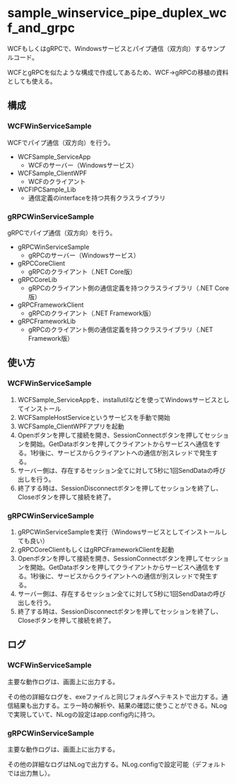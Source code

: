 # sample_winservice_pipe_duplex_wcf_and_grpc

WCFもしくはgRPCで、Windowsサービスとパイプ通信（双方向）するサンプルコード。

WCFとgRPCを似たような構成で作成してあるため、WCF->gRPCの移植の資料としても使える。

## 構成

### WCFWinServiceSample

WCFでパイプ通信（双方向）を行う。

 * WCFSample_ServiceApp
   * WCFのサーバー（Windowsサービス）
 * WCFSample_ClientWPF
   * WCFのクライアント
 * WCFIPCSample_Lib
   * 通信定義のinterfaceを持つ共有クラスライブラリ

### gRPCWinServiceSample

gRPCでパイプ通信（双方向）を行う。

 * gRPCWinServiceSample
    * gRPCのサーバー（Windowsサービス）
 * gRPCCoreClient
   * gRPCのクライアント（.NET Core版）
 * gRPCCoreLib
   * gRPCのクライアント側の通信定義を持つクラスライブラリ（.NET Core版）
 * gRPCFrameworkClient
   * gRPCのクライアント（.NET Framework版）
 * gRPCFrameworkLib
   * gRPCのクライアント側の通信定義を持つクラスライブラリ（.NET Framework版）


## 使い方

### WCFWinServiceSample

1. WCFSample_ServiceAppを、installutilなどを使ってWindowsサービスとしてインストール
1. WCFSampleHostServiceというサービスを手動で開始
1. WCFSample_ClientWPFアプリを起動
1. Openボタンを押して接続を開き、SessionConnectボタンを押してセッションを開始。GetDataボタンを押してクライアントからサービスへ通信をする。1秒後に、サービスからクライアントへの通信が別スレッドで発生する。
1. サーバー側は、存在するセッション全てに対して5秒に1回SendDataの呼び出しを行う。
1. 終了する時は、SessionDisconnectボタンを押してセッションを終了し、Closeボタンを押して接続を終了。


### gRPCWinServiceSample

1. gRPCWinServiceSampleを実行（Windowsサービスとしてインストールしても良い）
1. gRPCCoreClientもしくはgRPCFrameworkClientを起動
1. Openボタンを押して接続を開き、SessionConnectボタンを押してセッションを開始。GetDataボタンを押してクライアントからサービスへ通信をする。1秒後に、サービスからクライアントへの通信が別スレッドで発生する。
1. サーバー側は、存在するセッション全てに対して5秒に1回SendDataの呼び出しを行う。
1. 終了する時は、SessionDisconnectボタンを押してセッションを終了し、Closeボタンを押して接続を終了。

## ログ

### WCFWinServiceSample

主要な動作ログは、画面上に出力する。

その他の詳細なログを、exeファイルと同じフォルダへテキストで出力する。通信結果も出力する。エラー時の解析や、結果の確認に使うことができる。NLogで実現していて、NLogの設定はapp.config内に持つ。


### gRPCWinServiceSample

主要な動作ログは、画面上に出力する。

その他の詳細なログはNLogで出力する。NLog.configで設定可能（デフォルトでは出力無し）。




